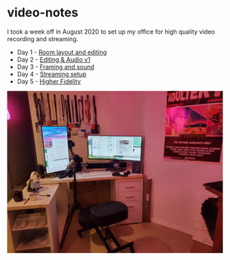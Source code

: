# video-notes

I took a week off in August 2020 to set up my office for high quality video recording and streaming. 

- Day 1 - [Room layout and editing](./day1.md)
- Day 2 - [Editing & Audio v1](./day2.md)
- Day 3 - [Framing and sound](./day3.md)
- Day 4 - [Streaming setup](./day4.md)
- Day 5 - [Higher Fidelity](./day5.md)

<img src="./img/studio.jpeg">
